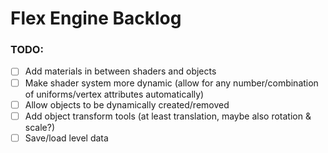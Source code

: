 # Flex Engine Backlog

### TODO:
- [ ] Add materials in between shaders and objects
- [ ] Make shader system more dynamic (allow for any number/combination of uniforms/vertex attributes automatically)
- [ ] Allow objects to be dynamically created/removed
- [ ] Add object transform tools (at least translation, maybe also rotation & scale?)
- [ ] Save/load level data
